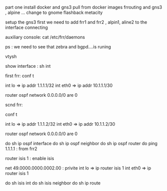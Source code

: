 part one 
install docker and gns3
pull from docker images frrouting and gns3 , alpine
...
change to gnome flashback metacity

setup the gns3
first we need to add frr1 and frr2 , alpin1, aline2 to the interface
connecting


auxiliary console:
cat /etc/frr/daemons

ps : we need to see that zebra and bgpd....is runing

vtysh

show interface : sh int

first frr:
 conf t

 int lo  => ip addr 1.1.1.1/32
 int eth0 => ip addr 10.1.1.1/30

 router ospf
 network 0.0.0.0/0 are 0

scnd frr:

conf t

 int lo  => ip addr 1.1.1.2/32
 int eth0 => ip addr 10.1.1.2/30

 router ospf
 network 0.0.0.0/0 are 0

 do sh ip ospf interface
 do sh ip ospf neighbor
  do sh ip ospf router 
  do ping 1.1.1.1 : from frr2



  router isis 1 : enable isis

  net 49.0000.0000.0002.00 : privite 
int lo => ip router isis 1 
int eth0 => ip router isis 1

do sh isis int
do sh isis neighbor
do sh ip route





